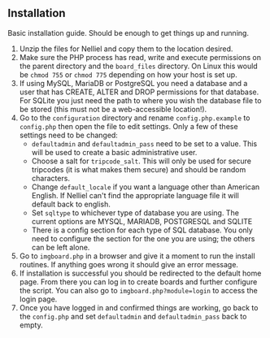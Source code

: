 ## Installation
Basic installation guide. Should be enough to get things up and running.

1. Unzip the files for Nelliel and copy them to the location desired.
2. Make sure the PHP process has read, write and execute permissions on the parent directory and the `board_files` directory. On Linux this would be `chmod 755` or `chmod 775` depending on how your host is set up.
3. If using MySQL, MariaDB or PostgreSQL you need a database and a user that has CREATE, ALTER and DROP permissions for that database. For SQLite you just need the path to where you wish the database file to be stored (this must not be a web-accessible location!).
4. Go to the `configuration` directory and rename `config.php.example` to `config.php` then open the file to edit settings. Only a few of these settings need to be changed:
	- `defaultadmin` and `defaultadmin_pass` need to be set to a value. This will be used to create a basic administrative user.
	- Choose a salt for `tripcode_salt`. This will only be used for secure tripcodes (it is what makes them secure) and should be random characters.
	- Change `default_locale` if you want a language other than American English. If Nelliel can't find the appropriate language file it will default back to english.
	- Set `sqltype` to whichever type of database you are using. The current options are MYSQL, MARIADB, POSTGRESQL and SQLITE
	- There is a config section for each type of SQL database. You only need to configure the section for the one you are using; the others can be left alone.
5. Go to `imgboard.php` in a browser and give it a moment to run the install routines. If anything goes wrong it should give an error message.
6. If installation is successful you should be redirected to the default home page. From there you can log in to create boards and further configure the script. You can also go to `imgboard.php?module=login` to access the login page.
7. Once you have logged in and confirmed things are working, go back to the `config.php` and set `defaultadmin` and `defaultadmin_pass` back to empty.
